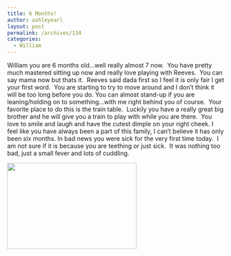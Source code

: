 ```yaml
---
title: 6 Months!
author: ashleyearl
layout: post
permalink: /archives/134
categories:
  - William
---
```

William you are 6 months old&#8230;well really almost 7 now.  You have pretty much mastered sitting up now and really love playing with Reeves.  You can say mama now but thats it.  Reeves said dada first so I feel it is only fair I get your first word.  You are starting to try to move around and I don&#8217;t think it will be too long before you do. You can almost stand-up if you are leaning/holding on to something&#8230;with me right behind you of course.  Your favorite place to do this is the train table.  Luckily you have a really great big brother and he will give you a train to play with while you are there.  You love to smile and laugh and have the cutest dimple on your right cheek. I feel like you have always been a part of this family, I can&#8217;t believe it has only been six months. In bad news you were sick for the very first time today.  I am not sure if it is because you are teething or just sick.  It was nothing too bad, just a small fever and lots of cuddling.

[<img class="aligncenter size-medium wp-image-135" title="DSC_0273" src="http://ashley.simplyearl.com/wp-content/uploads/2011/07/DSC_0273-300x200.jpg" alt="" width="300" height="200" />][1]

 [1]: http://ashley.simplyearl.com/wp-content/uploads/2011/07/DSC_0273.jpg